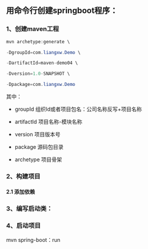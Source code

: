 
## 用命令行创建springboot程序：

### 1、创建maven工程

```java
mvn archetype:generate \

-DgroupId=com.liangxw.Demo \

-DartifactId=maven-demo04 \

-Dversion=1.0-SNAPSHOT \

-Dpackage=com.liangxw.Demo

```

其中：

* groupId 组织Id或者项目包名：公司名称反写+项目名称

* artifactId  项目名称-模块名称

* version  项目版本号

* package  源码包目录

* archetype 项目骨架

### 2、构建项目

#### 2.1 添加依赖

### 3、编写启动类：


### 4、启动项目

mvn spring-boot：run




